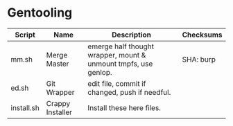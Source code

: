 # Gentooling
Script | Name | Description | Checksums
------ | ---- | ----------- | ---------
mm.sh | Merge Master | emerge half thought wrapper, mount & unmount tmpfs, use genlop. | SHA: burp
ed.sh | Git Wrapper | edit file, commit if changed, push if needful.
install.sh | Crappy Installer | Install these here files.
